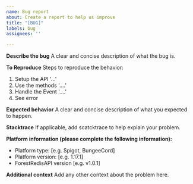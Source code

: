 ```yaml
---
name: Bug report
about: Create a report to help us improve
title: "[BUG]"
labels: bug
assignees: ''

---
```


**Describe the bug**
A clear and concise description of what the bug is.

**To Reproduce**
Steps to reproduce the behavior:
1. Setup the API '...'
2. Use the methods '....'
3. Handle the Event '....'
4. See error

**Expected behavior**
A clear and concise description of what you expected to happen.

**Stacktrace**
If applicable, add scatcktrace to help explain your problem.

**Platform information (please complete the following information):**
 - Platform type: [e.g. Spigot, BungeeCord]
 - Platform version: [e.g. 1.17.1]
 - ForestRedisAPI version [e.g. v1.0.1]

**Additional context**
Add any other context about the problem here.
